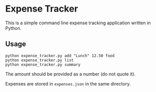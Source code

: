 # Expense Tracker

This is a simple command line expense tracking application written in Python.

## Usage

```
python expense_tracker.py add "Lunch" 12.50 food
python expense_tracker.py list
python expense_tracker.py summary
```

The amount should be provided as a number (do not quote it).

Expenses are stored in `expenses.json` in the same directory.
